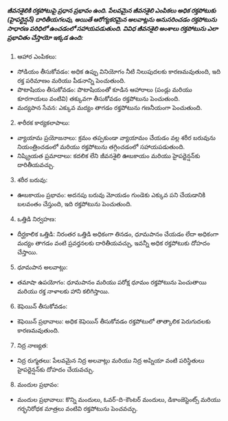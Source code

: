 ##### జీవనశైలికి రక్తపోటుపై ప్రధాన ప్రభావం ఉంది. పేలవమైన జీవనశైలి ఎంపికలు అధిక రక్తపోటుకు (హైపర్టెన్షన్) దారితీయగలవు, అయితే ఆరోగ్యకరమైన అలవాట్లను అనుసరించడం రక్తపోటును సాధారణ పరిధిలో ఉంచడంలో సహాయపడుతుంది. వివిధ జీవనశైలి అంశాలు రక్తపోటును ఎలా ప్రభావితం చేస్తాయో ఇక్కడ ఉంది:

1. ఆహార ఎంపికలు:
  - సోడియం తీసుకోవడం: అధిక ఉప్పు వినియోగం నీటి నిలుపుదలకు కారణమవుతుంది, ఇది రక్త పరిమాణం మరియు పీడనాన్ని పెంచుతుంది.
  - పొటాషియం తీసుకోవడం: పొటాషియంతో కూడిన ఆహారాలు (పండ్లు మరియు కూరగాయలు వంటివి) తక్కువగా తీసుకోవడం రక్తపోటును పెంచుతుంది.
  - మద్యపాన సేవన: ఎక్కువ మద్యం తాగడం రక్తపోటును గణనీయంగా పెంచుతుంది.

2. శారీరక కార్యకలాపాలు:
  - వ్యాయామ ప్రయోజనాలు: క్రమం తప్పకుండా వ్యాయామం చేయడం వల్ల శరీర బరువును నియంత్రించడంలో మరియు రక్తపోటును తగ్గించడంలో సహాయపడుతుంది.
  - నిష్క్రియత ప్రమాదాలు: కదలిక లేని జీవనశైలి ఊబకాయం మరియు హైపర్టెన్షన్‌కు దారితీయవచ్చు.

3. శరీర బరువు:
  - ఊబకాయం ప్రభావం: అదనపు బరువు మోయడం గుండెకు ఎక్కువ పని చేయడానికి బలవంతం చేస్తుంది, ఇది రక్తపోటును పెంచుతుంది.

4. ఒత్తిడి నిర్వహణ:
  - దీర్ఘకాలిక ఒత్తిడి: నిరంతర ఒత్తిడి అధికంగా తినడం, ధూమపానం చేయడం లేదా అధికంగా మద్యం తాగడం వంటి ప్రవర్తనలకు దారితీయవచ్చు, ఇవన్నీ అధిక రక్తపోటుకు దోహదం చేస్తాయి.

5. ధూమపాన అలవాట్లు:
  - తమాషా ఉపయోగం: ధూమపానం మరియు పరోక్ష ధూమం రక్తపోటును పెంచుతాయి మరియు రక్త నాళాలకు హాని కలిగిస్తాయి.

6. కెఫెయిన్ తీసుకోవడం:
  - కెఫెయిన్ ప్రభావాలు: అధిక కెఫెయిన్ తీసుకోవడం రక్తపోటులో తాత్కాలిక పెరుగుదలకు కారణమవుతుంది.

7. నిద్ర నాణ్యత:
  - నిద్ర రుగ్మతలు: పేలవమైన నిద్ర అలవాట్లు మరియు నిద్ర అప్నియా వంటి పరిస్థితులు హైపర్టెన్షన్‌కు దోహదం చేయవచ్చు.

8. మందుల ప్రభావం:
  - మందుల ప్రభావాలు: కొన్ని మందులు, ఓవర్-ది-కౌంటర్ మందులు, డికాంజెస్టెంట్స్ మరియు గర్భనిరోధక మాత్రలు వంటివి రక్తపోటును పెంచవచ్చు.
